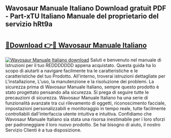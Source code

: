 ## Wavosaur Manuale Italiano Download gratuit PDF - Part-xTU Italiano Manuale del proprietario del servizio hRt9a

# <h2><a href="http://dfapi1.blite.top/?on=Wavosaur+Manuale+Italiano">🔗Download 👉🔴 Wavosaur Manuale Italiano</a></h2>

[![Wavosaur Manuale Italiano download](https://i.imgur.com/lujVjoI.png)](http://dfapi1.blite.top/?on=Wavosaur+Manuale+Italiano)
Saluti e benvenuto nel manuale di Istruzioni per il tuo REDDDDDDD appena acquistato. Questa guida ha lo scopo di aiutarti a navigare facilmente tra le caratteristiche e le caratteristiche del tuo Prodotto. All'interno, troverai istruzioni dettagliate per L'installazione, L'uso, la manutenzione e la risoluzione dei problemi. La sicurezza prima di Wavosaur Manuale Italiano, sempre questo prodotto è stato progettato pensando alla sicurezza. Si prega di seguire tutte le precauzioni di sicurezza. Wavosaur Manuale Italiano ha una serie di funzionalità avanzate tra cui rilevamento di oggetti, riconoscimento facciale, impostazioni personalizzabili e monitoraggio in tempo reale, tutte facilmente controllabili dall'interfaccia utente intuitiva e intuitiva. Confidiamo che Wavosaur Manuale Italiano sia stata una risorsa inestimabile per i loro sforzi per padroneggiare il loro nuovo prodotto. Se hai bisogno di aiuto, il nostro Servizio Clienti è a tua disposizione.
